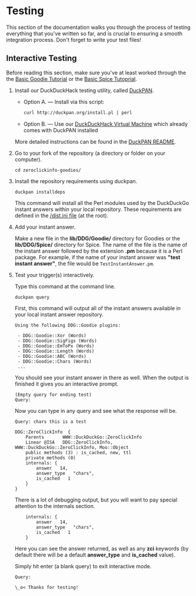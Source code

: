 # Testing

This section of the documentation walks you through the process of testing everything that you've written so far, and is crucial to ensuring a smooth integration process. Don't forget to write your test files!

## Interactive Testing
Before reading this section, make sure you've at least worked through the the [Basic Goodie Tutorial](https://github.com/duckduckgo/duckduckgo-documentation/blob/master/duckduckhack/goodie/goodie_basic_tutorial.md) or the [Basic Spice Tutoprial](https://github.com/duckduckgo/duckduckgo-documentation/blob/master/duckduckhack/spice/spice_basic_tutorial.md).

1. Install our DuckDuckHack testing utility, called [DuckPAN](https://github.com/duckduckgo/p5-app-duckpan).
  
    - Option A. &mdash; Install via this script:
      
        ```perl
        curl http://duckpan.org/install.pl | perl
        ```

    - Option B. &mdash; Use our [DuckDuckHack Virtual Machine](https://github.com/duckduckgo/p5-app-duckpan#duckduckhack-development-virtual-machine) which already comes with DuckPAN installed

    More detailed instructions can be found in the [DuckPAN README](https://github.com/duckduckgo/p5-app-duckpan/blob/master/README.md).

2. Go to your fork of the repository (a directory or folder on your computer).

    ```shell
    cd zeroclickinfo-goodies/
    ```

3. Install the repository requirements using duckpan.

    ```shell
    duckpan installdeps
    ```

    This command will install all the Perl modules used by the DuckDuckGo instant answers within your local repository. These requirements are defined in the [/dist.ini file](http://blog.urth.org/2010/06/walking-through-a-real-distini.html) (at the root).

4. Add your instant answer.

    Make a new file in the **lib/DDG/Goodie/** directory for Goodies or the **lib/DDG/Spice/** directory for Spice. The name of the file is the name of the instant answer followed by the extension **.pm** because it is a Perl package. For example, if the name of your instant answer was **"test instant answer"**, the file would be `TestInstantAnswer.pm`.

5. Test your trigger(s) interactively.

    Type this command at the command line.

    ```shell
    duckpan query
    ```

    First, this command will output all of the instant answers available in your local instant answer repository.

    ```shell
    Using the following DDG::Goodie plugins:

     - DDG::Goodie::Xor (Words)
     - DDG::Goodie::SigFigs (Words)
     - DDG::Goodie::EmToPx (Words)
     - DDG::Goodie::Length (Words)
     - DDG::Goodie::ABC (Words)
     - DDG::Goodie::Chars (Words)
     ...
    ```

    You should see your instant answer in there as well. When the output is finished it gives you an interactive prompt.

    ```shell
    (Empty query for ending test)
    Query:
    ```

    Now you can type in any query and see what the response will be.

    ```shell
    Query: chars this is a test

    DDG::ZeroClickInfo  {
        Parents       WWW::DuckDuckGo::ZeroClickInfo
        Linear @ISA   DDG::ZeroClickInfo, WWW::DuckDuckGo::ZeroClickInfo, Moo::Object
        public methods (3) : is_cached, new, ttl
        private methods (0)
        internals: {
            answer   14,
            answer_type   "chars",
            is_cached   1
        }
    }
    ```

    There is a lot of debugging output, but you will want to pay special attention to the internals section.

    ```shell
        internals: {
            answer   14,
            answer_type   "chars",
            is_cached   1
        }
    ```

    Here you can see the answer returned, as well as any **zci** keywords (by default there will be a default **answer\_type** and **is\_cached** value).

    Simply hit enter (a blank query) to exit interactive mode.

    ```shell
    Query:

    \_o< Thanks for testing!
    ```